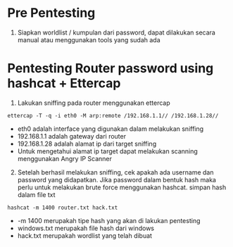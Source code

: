 # Pre Pentesting
1. Siapkan worldlist / kumpulan dari password, dapat dilakukan secara manual atau menggunakan tools yang sudah ada

# Pentesting Router password using hashcat + Ettercap
1. Lakukan sniffing pada router menggunakan ettercap
```
ettercap -T -q -i eth0 -M arp:remote /192.168.1.1// /192.168.1.28//
```
* eth0 adalah interface yang digunakan dalam melakukan sniffing
* 192.168.1.1 adalah gateway dari router
* 192.168.1.28 adalah alamat ip dari target sniffing
* Untuk mengetahui alamat ip target dapat melakukan scanning menggunakan Angry IP Scanner

2. Setelah berhasil melakukan sniffing, cek apakah ada username dan password yang didapatkan. Jika password dalam bentuk hash maka perlu untuk melakukan brute force menggunakan hashcat.
   simpan hash dalam file txt
```
hashcat -m 1400 router.txt hack.txt
```
* -m 1400 merupakah tipe hash yang akan di lakukan pentesting
* windows.txt merupakah file hash dari windows
* hack.txt merupakah wordlist yang telah dibuat
